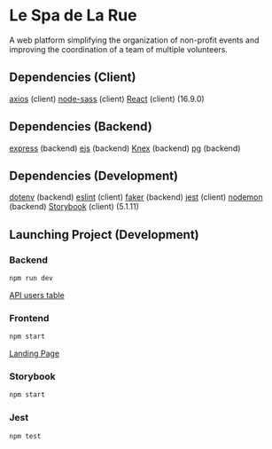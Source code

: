 # Le Spa de La Rue

A web platform simplifying the organization of non-profit events and improving the coordination of a team of multiple volunteers.

## Dependencies (Client)

[axios](https://www.npmjs.com/package/axios) (client)
[node-sass](https://github.com/sass/node-sass) (client)
[React](https://reactjs.org/docs/getting-started.html) (client) (16.9.0)

## Dependencies (Backend)

[express](https://expressjs.com/) (backend)
[ejs](https://www.npmjs.com/package/ejs) (backend)
[Knex](http://knexjs.org/) (backend)
[pg](https://www.npmjs.com/package/pg) (backend)

## Dependencies (Development)

[dotenv](https://www.npmjs.com/package/dotenv) (backend)
[eslint](https://www.npmjs.com/package/eslint) (client)
[faker](https://www.npmjs.com/package/faker) (backend)
[jest](https://jestjs.io/) (client)
[nodemon](https://www.npmjs.com/package/nodemon) (backend)
[Storybook](https://storybook.js.org/) (client) (5.1.11)

## Launching Project (Development)

### Backend

```javascript
npm run dev
```

[API users table](http://localhost:3001/api/users)

### Frontend

```javascript
npm start
```

[Landing Page](http://localhost:3000)

### Storybook

```javascript
npm start
```

### Jest

```javascript
npm test
```
